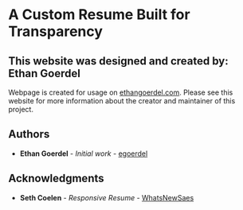 # A Custom Resume Built for Transparency 

## This website was designed and created by: Ethan Goerdel

Webpage is created for usage on [ethangoerdel.com](https://www.ethangoerdel.com). Please see this website for more information about the creator and maintainer of this project.

## Authors

* **Ethan Goerdel** - *Initial work* - [egoerdel](https://github.com/egoerdel)

## Acknowledgments

* **Seth Coelen** - *Responsive Resume* - [WhatsNewSaes](https://github.com/WhatsNewSaes/Resume)
